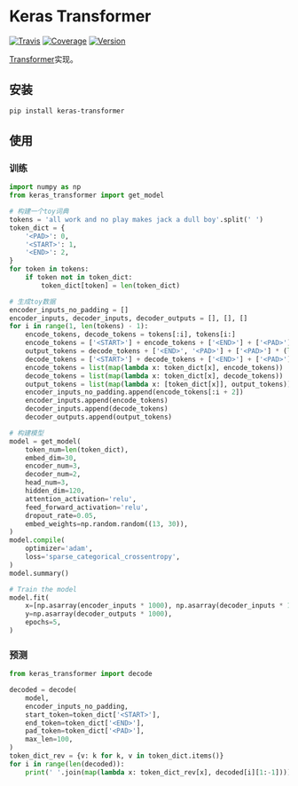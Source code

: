 # Keras Transformer

[![Travis](https://travis-ci.org/CyberZHG/keras-transformer.svg)](https://travis-ci.org/CyberZHG/keras-transformer)
[![Coverage](https://coveralls.io/repos/github/CyberZHG/keras-transformer/badge.svg?branch=master)](https://coveralls.io/github/CyberZHG/keras-transformer)
[![Version](https://img.shields.io/pypi/v/keras-transformer.svg)](https://pypi.org/project/keras-transformer/)

[Transformer](https://arxiv.org/pdf/1706.03762.pdf)实现。

## 安装

```bash
pip install keras-transformer
```

## 使用

### 训练

```python
import numpy as np
from keras_transformer import get_model

# 构建一个toy词典
tokens = 'all work and no play makes jack a dull boy'.split(' ')
token_dict = {
    '<PAD>': 0,
    '<START>': 1,
    '<END>': 2,
}
for token in tokens:
    if token not in token_dict:
        token_dict[token] = len(token_dict)

# 生成toy数据
encoder_inputs_no_padding = []
encoder_inputs, decoder_inputs, decoder_outputs = [], [], []
for i in range(1, len(tokens) - 1):
    encode_tokens, decode_tokens = tokens[:i], tokens[i:]
    encode_tokens = ['<START>'] + encode_tokens + ['<END>'] + ['<PAD>'] * (len(tokens) - len(encode_tokens))
    output_tokens = decode_tokens + ['<END>', '<PAD>'] + ['<PAD>'] * (len(tokens) - len(decode_tokens))
    decode_tokens = ['<START>'] + decode_tokens + ['<END>'] + ['<PAD>'] * (len(tokens) - len(decode_tokens))
    encode_tokens = list(map(lambda x: token_dict[x], encode_tokens))
    decode_tokens = list(map(lambda x: token_dict[x], decode_tokens))
    output_tokens = list(map(lambda x: [token_dict[x]], output_tokens))
    encoder_inputs_no_padding.append(encode_tokens[:i + 2])
    encoder_inputs.append(encode_tokens)
    decoder_inputs.append(decode_tokens)
    decoder_outputs.append(output_tokens)

# 构建模型
model = get_model(
    token_num=len(token_dict),
    embed_dim=30,
    encoder_num=3,
    decoder_num=2,
    head_num=3,
    hidden_dim=120,
    attention_activation='relu',
    feed_forward_activation='relu',
    dropout_rate=0.05,
    embed_weights=np.random.random((13, 30)),
)
model.compile(
    optimizer='adam',
    loss='sparse_categorical_crossentropy',
)
model.summary()

# Train the model
model.fit(
    x=[np.asarray(encoder_inputs * 1000), np.asarray(decoder_inputs * 1000)],
    y=np.asarray(decoder_outputs * 1000),
    epochs=5,
)
```

### 预测

```python
from keras_transformer import decode

decoded = decode(
    model,
    encoder_inputs_no_padding,
    start_token=token_dict['<START>'],
    end_token=token_dict['<END>'],
    pad_token=token_dict['<PAD>'],
    max_len=100,
)
token_dict_rev = {v: k for k, v in token_dict.items()}
for i in range(len(decoded)):
    print(' '.join(map(lambda x: token_dict_rev[x], decoded[i][1:-1])))
```
